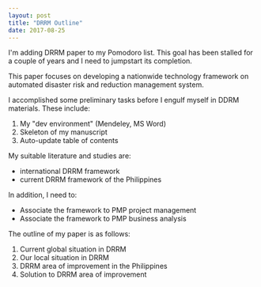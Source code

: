 ```yaml
---
layout: post
title: "DRRM Outline"
date: 2017-08-25
---
```


I'm adding DRRM paper to my Pomodoro list. This goal has been stalled for a couple of years and I need to jumpstart its completion.

This paper focuses on developing a nationwide technology framework on automated disaster risk and reduction management system.

I accomplished some preliminary tasks before I engulf myself in DDRM materials. These include:

1. My "dev environment" (Mendeley, MS Word)
2. Skeleton of my manuscript
3. Auto-update table of contents

My suitable literature and studies are:
* international DRRM framework
* current DRRM framework of the Philippines

In addition, I need to:
* Associate the framework to PMP project management
* Associate the framework to PMP business analysis

The outline of my paper is as follows:
1. Current global situation in DRRM
2. Our local situation in DRRM
3. DRRM area of improvement in the Philippines
4. Solution to DRRM area of improvement

